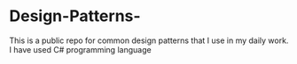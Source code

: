 # Design-Patterns-
This is a public repo for common design patterns that I use in my daily work. I have used C# programming language
